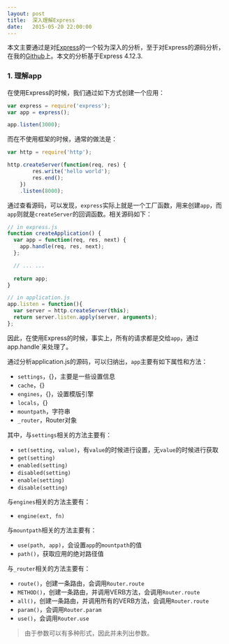 ```yaml
---
layout: post
title:  深入理解Express
date:   2015-05-20 22:00:00
---
```


本文主要通过是对[Express](http://expressjs.com/)的一个较为深入的分析，至于对Express的源码分析，在我的[Github](https://github.com/syaning/understanding-express)上。本文的分析基于Express 4.12.3.

### 1. 理解app

在使用Express的时候，我们通过如下方式创建一个应用：

```javascript
var express = require('express');
var app = express();

app.listen(3000);
```

而在不使用框架的时候，通常的做法是：

```javascript
var http = require('http');

http.createServer(function(req, res) {
        res.write('hello world');
        res.end();
    })
    .listen(8000);
```

通过查看源码，可以发现，`express`实际上就是一个工厂函数，用来创建`app`，而`app`则就是`createServer`的回调函数。相关源码如下：

```javascript
// in express.js
function createApplication() {
  var app = function(req, res, next) {
    app.handle(req, res, next);
  };

  // ... ...
  
  return app;
}

// in application.js
app.listen = function(){
  var server = http.createServer(this);
  return server.listen.apply(server, arguments);
};
```

因此，在使用Express的时候，事实上，所有的请求都是交给`app`，通过app.handle`来处理了。

通过分析application.js的源码，可以归纳出，`app`主要有如下属性和方法：

- `settings`，{}，主要是一些设置信息
- `cache`，{}
- `engines`，{}，设置模版引擎
- `locals`，{}
- `mountpath`，字符串
- `_router`，Router对象

其中，与`settings`相关的方法主要有：

- `set(setting, value)`，有`value`的时候进行设置，无`value`的时候进行获取
- `get(setting)`
- `enabled(setting)`
- `disabled(setting)`
- `enable(setting)`
- `disable(setting)`

与`engines`相关的方法主要有：

- `engine(ext, fn)`

与`mountpath`相关的方法主要有：

- `use(path, app)`，会设置`app`的`mountpath`的值
- `path()`，获取应用的绝对路径值

与`_router`相关的方法主要有：

- `route()`，创建一条路由，会调用`Router.route`
- `METHOD()`，创建一条路由，并调用VERB方法，会调用`Router.route`
- `all()`，创建一条路由，并调用所有的VERB方法，会调用`Router.route`
- `param()`，会调用`Router.param`
- `use()`，会调用`Router.use`

> 由于参数可以有多种形式，因此并未列出参数。